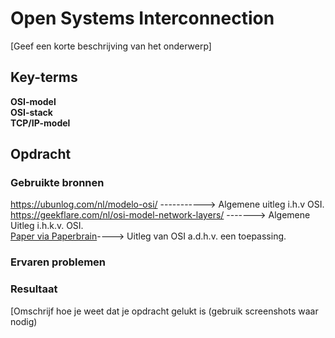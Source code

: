 # Open Systems Interconnection  
[Geef een korte beschrijving van het onderwerp]

## Key-terms
**OSI-model**  
**OSI-stack**   
**TCP/IP-model** 



## Opdracht
### Gebruikte bronnen
<https://ubunlog.com/nl/modelo-osi/>   -----------> Algemene uitleg i.h.v OSI.  
 <https://geekflare.com/nl/osi-model-network-layers/>  -------> Algemene Uitleg i.h.k.v. OSI.  
 [Paper via Paperbrain](./01_Paper_OSI.pdf)----> Uitleg van OSI a.d.h.v. een  toepassing. 

### Ervaren problemen


### Resultaat
[Omschrijf hoe je weet dat je opdracht gelukt is (gebruik screenshots waar nodig)
